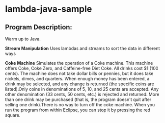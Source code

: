# lambda-java-sample

## Program Description:

Warm up to Java.

**Stream Manipulation**
Uses lambdas and streams to sort the data in different ways


**Coke Machine**
Simulates the operation of a Coke machine. This machine offers Coke, Coke Zero, and Caffeine-free Diet Coke. All drinks cost $1 (100 cents). The machine does not take dollar bills or pennies, but it does take nickels, dimes, and quarters. When enough money has been entered, a drink may be selected, and any change is returned (the specific coins are listed).Only coins in denominations of 5, 10, and 25 cents are accepted. Any other denomination (33 cents, 50 cents, etc.) is rejected and returned. More than one drink may be purchased (that is, the program doesn't quit after selling one drink).There is no way to turn off the coke machine. When you run the program from within Eclipse, you can stop it by pressing the red square.


